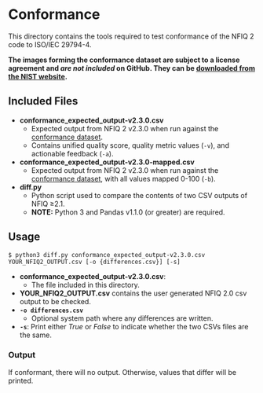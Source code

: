 # Conformance

This directory contains the tools required to test conformance of the NFIQ 2
code to ISO/IEC 29794-4.

**The images forming the conformance dataset are subject to a license agreement
and _are not included_ on GitHub. They can be [downloaded from the NIST
website](https://nigos.nist.gov/datasets/nfiq2_conformance/).**

## Included Files

 * **conformance_expected_output-v2.3.0.csv**
   - Expected output from NFIQ 2 v2.3.0 when run against the
     [conformance dataset](https://nigos.nist.gov/datasets/nfiq2_conformance/).
   - Contains unified quality score, quality metric values (`-v`), and
     actionable feedback (`-a`).
 * **conformance_expected_output-v2.3.0-mapped.csv**
   - Expected output from NFIQ 2 v2.3.0 when run against the
     [conformance dataset](https://nigos.nist.gov/datasets/nfiq2_conformance/),
     with all values mapped 0-100 (`-b`).
 * **diff.py**
   - Python script used to compare the contents of two CSV outputs of NFIQ ≥2.1.
   - **NOTE:** Python 3 and Pandas v1.1.0 (or greater) are required.

## Usage

    $ python3 diff.py conformance_expected_output-v2.3.0.csv YOUR_NFIQ2_OUTPUT.csv [-o {differences.csv}] [-s]

 - **conformance_expected_output-v2.3.0.csv**:
   - The file included in this directory.
 - **YOUR_NFIQ2_OUTPUT.csv** contains the user generated NFIQ 2.0 csv output to be checked.
 - **`-o differences.csv`**
   - Optional system path where any differences are written.
 - **`-s`**: Print either _True_ or _False_ to indicate whether the two CSVs
   files are the same.

### Output

If conformant, there will no output. Otherwise, values that differ will be
printed.
